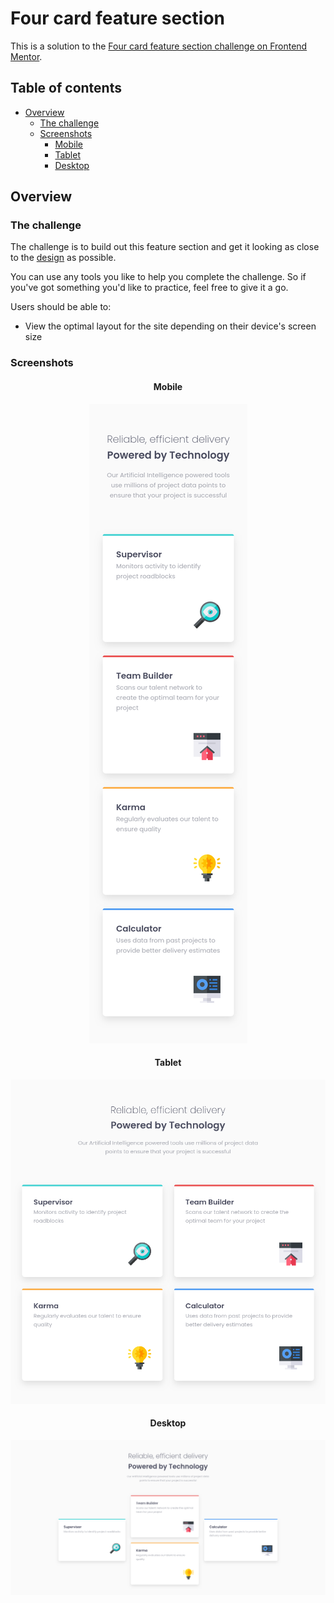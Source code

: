 # Four card feature section

This is a solution to the
[Four card feature section challenge on Frontend Mentor](https://www.frontendmentor.io/challenges/four-card-feature-section-weK1eFYK).

## Table of contents

- [Overview](#overview)
  - [The challenge](#the-challenge)
  - [Screenshots](#screenshots)
    - [Mobile](#mobile)
    - [Tablet](#tablet)
    - [Desktop](#desktop)

## Overview

### The challenge

The challenge is to build out this feature section and get it looking as close to the
[design](design) as possible.

You can use any tools you like to help you complete the challenge. So if you've got something you'd
like to practice, feel free to give it a go.

Users should be able to:

- View the optimal layout for the site depending on their device's screen size

### Screenshots

<center>

#### Mobile

![Mobile view screenshot](screenshots/mobile.png)

#### Tablet

![Tablet view screenshot](screenshots/tablet.png)

#### Desktop

![Desktop view screenshot](screenshots/desktop.png)

</center>
